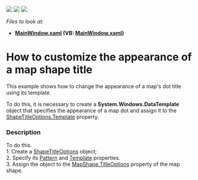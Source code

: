 <!-- default badges list -->
![](https://img.shields.io/endpoint?url=https://codecentral.devexpress.com/api/v1/VersionRange/128571426/14.2.3%2B)
[![](https://img.shields.io/badge/Open_in_DevExpress_Support_Center-FF7200?style=flat-square&logo=DevExpress&logoColor=white)](https://supportcenter.devexpress.com/ticket/details/E4221)
[![](https://img.shields.io/badge/📖_How_to_use_DevExpress_Examples-e9f6fc?style=flat-square)](https://docs.devexpress.com/GeneralInformation/403183)
<!-- default badges end -->
<!-- default file list -->
*Files to look at*:

* **[MainWindow.xaml](./CS/WpfMapControl_ShapeTitleOptions/MainWindow.xaml) (VB: [MainWindow.xaml](./VB/WpfMapControl_ShapeTitleOptions/MainWindow.xaml))**
<!-- default file list end -->
# How to customize the appearance of a map shape title


<p>This example shows how to change the appearance of a map's dot  title  using  its template.      </p><p>To do this, it is necessary to create a <strong>System.Windows.DataTemplate</strong> object that specifies the appearance of a map dot and assign it to the <a href="http://documentation.devexpress.com/#WPF/DevExpressXpfMapShapeTitleOptions_Templatetopic"><u>ShapeTitleOptions.Template</u></a> property. </p>


<h3>Description</h3>

To do this.<br />1. Create a <a href="https://documentation.devexpress.com/#WPF/clsDevExpressXpfMapShapeTitleOptionstopic">ShapeTitleOptions</a> object;<br />2. Specify its&nbsp;<a href="https://documentation.devexpress.com/#WPF/DevExpressXpfMapShapeTitleOptions_Patterntopic">Pattern</a> and&nbsp;<a href="https://documentation.devexpress.com/#WPF/DevExpressXpfMapShapeTitleOptions_Templatetopic">Template</a> properties.<br />3. Assign the object to the <a href="https://documentation.devexpress.com/#WPF/DevExpressXpfMapMapShape_TitleOptionstopic">MapShape.TitleOptions</a> property of the map shape.

<br/>


